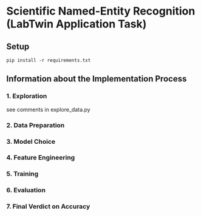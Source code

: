 # Scientific Named-Entity Recognition (LabTwin Application Task)

## Setup

```
pip install -r requirements.txt
```

## Information about the Implementation Process

### 1. Exploration
see comments in explore_data.py

### 2. Data Preparation

### 3. Model Choice


### 4. Feature Engineering

### 5. Training

### 6. Evaluation

### 7. Final Verdict on Accuracy